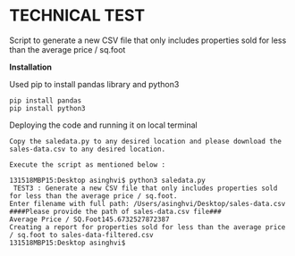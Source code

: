 # TECHNICAL TEST

Script to generate a new CSV file that only includes properties sold for less than the average price / sq.foot


<b> Installation </b>

Used pip to install pandas library and python3

```
pip install pandas
pip install python3
```

Deploying the code and running it on local terminal

```
Copy the saledata.py to any desired location and please download the sales-data.csv to any desired location.

Execute the script as mentioned below :

131518MBP15:Desktop asinghvi$ python3 saledata.py 
 TEST3 : Generate a new CSV file that only includes properties sold for less than the average price / sq.foot.
Enter filename with full path: /Users/asinghvi/Desktop/sales-data.csv ####Please provide the path of sales-data.csv file###
Average Price / SQ.Foot145.6732527872387
Creating a report for properties sold for less than the average price / sq.foot to sales-data-filtered.csv
131518MBP15:Desktop asinghvi$ 


```
